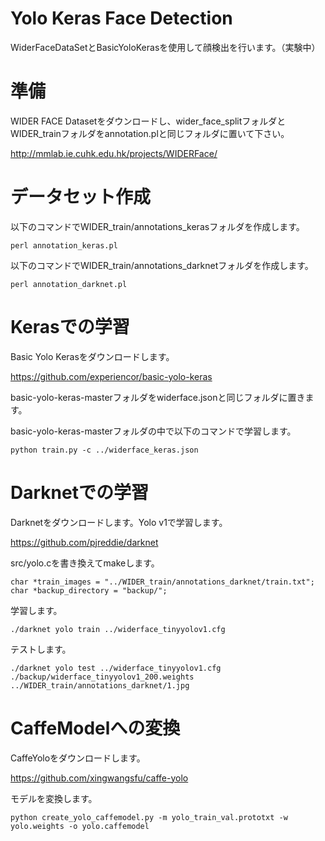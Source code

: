 # Yolo Keras Face Detection

WiderFaceDataSetとBasicYoloKerasを使用して顔検出を行います。（実験中）

# 準備

WIDER FACE Datasetをダウンロードし、wider_face_splitフォルダとWIDER_trainフォルダをannotation.plと同じフォルダに置いて下さい。

http://mmlab.ie.cuhk.edu.hk/projects/WIDERFace/
# データセット作成

以下のコマンドでWIDER_train/annotations_kerasフォルダを作成します。

`perl annotation_keras.pl`

以下のコマンドでWIDER_train/annotations_darknetフォルダを作成します。

`perl annotation_darknet.pl`

# Kerasでの学習

Basic Yolo Kerasをダウンロードします。

https://github.com/experiencor/basic-yolo-keras

basic-yolo-keras-masterフォルダをwiderface.jsonと同じフォルダに置きます。

basic-yolo-keras-masterフォルダの中で以下のコマンドで学習します。

`python train.py -c ../widerface_keras.json`

# Darknetでの学習

Darknetをダウンロードします。Yolo v1で学習します。

https://github.com/pjreddie/darknet

src/yolo.cを書き換えてmakeします。

`char *train_images = "../WIDER_train/annotations_darknet/train.txt";`
`char *backup_directory = "backup/";`

学習します。

`./darknet yolo train ../widerface_tinyyolov1.cfg`

テストします。

`./darknet yolo test ../widerface_tinyyolov1.cfg ./backup/widerface_tinyyolov1_200.weights ../WIDER_train/annotations_darknet/1.jpg`

# CaffeModelへの変換

CaffeYoloをダウンロードします。

https://github.com/xingwangsfu/caffe-yolo

モデルを変換します。

`python create_yolo_caffemodel.py -m yolo_train_val.prototxt -w yolo.weights -o yolo.caffemodel`

